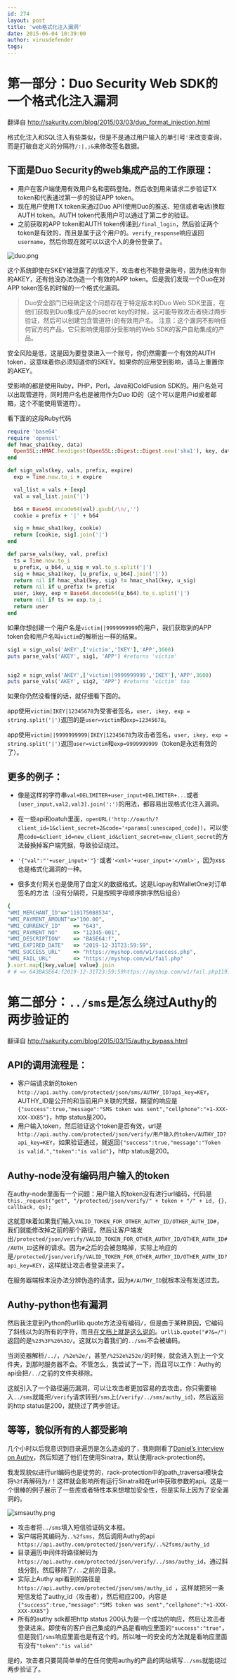 ```yaml
---
id: 274
layout: post
title: 'web格式化注入漏洞'
date: 2015-06-04 10:39:00
author: virusdefender
tags: 
---
```


第一部分：Duo Security Web SDK的一个格式化注入漏洞
===================================

翻译自 http://sakurity.com/blog/2015/03/03/duo_format_injection.html

格式化注入和SQL注入有些类似，但是不是通过用户输入的单引号`'`来改变查询，而是打破自定义的分隔符`/:|,;&`来修改签名数据。

下面是Duo Security的web集成产品的工作原理：
-----------------------------

 - 用户在客户端使用有效用户名和密码登陆，然后收到用来请求二步验证TX token和代表通过第一步的验证APP token。
 - 现在用户使用TX token来通过Duo API(使用Duo的推送、短信或者电话)换取AUTH token。AUTH token代表用户可以通过了第二步的验证。
 - 之前获取的APP token和AUTH token传递到`/final_login`，然后验证两个token是有效的，而且是属于这个用户的。`verify_response`响应返回`username`，然后你现在就可以以这个人的身份登录了。

![duo.png][1]

这个系统即使在SKEY被泄露了的情况下，攻击者也不能登录账号，因为他没有你的AKEY，还有他没办法伪造一个有效的APP token。但是我们发现一个Duo在对APP token签名的时候的一个格式化漏洞。


<!--more-->


> Duo安全部门已经确定这个问题存在于特定版本的Duo Web SDK里面，在他们获取到Duo集成产品的secret
> key的时候，这可能导致攻击者绕过两步验证，然后可以创建包含管道符`|`的有效用户名。
> 注意：这个漏洞不影响任何官方的产品，它只影响使用部分受影响的Web SDK的客户自助集成的产品。

安全风险是低，这是因为要登录进入一个账号，你仍然需要一个有效的AUTH token，这意味着你必须知道你的SKEY。如果你的应用受到影响，请马上重置你的AKEY。

受影响的都是使用Ruby，PHP，Perl，Java和ColdFusion SDK的。用户名处可以出现管道符，同时用户名也是被用作为Duo ID的（这个可以是用户id或者邮箱，这个不能使用管道符）。

看下面的这段Ruby代码
```ruby
require 'base64'
require 'openssl'
def hmac_sha1(key, data)
  OpenSSL::HMAC.hexdigest(OpenSSL::Digest::Digest.new('sha1'), key, data.to_s)
end

def sign_vals(key, vals, prefix, expire)
  exp = Time.now.to_i + expire

  val_list = vals + [exp]
  val = val_list.join('|')

  b64 = Base64.encode64(val).gsub(/\n/,'')
  cookie = prefix + '|' + b64

  sig = hmac_sha1(key, cookie)
  return [cookie, sig].join('|')
end

def parse_vals(key, val, prefix)
  ts = Time.now.to_i
  u_prefix, u_b64, u_sig = val.to_s.split('|')
  sig = hmac_sha1(key, [u_prefix, u_b64].join('|'))
  return nil if hmac_sha1(key, sig) != hmac_sha1(key, u_sig)
  return nil if u_prefix != prefix
  user, ikey, exp = Base64.decode64(u_b64).to_s.split('|')
  return nil if ts >= exp.to_i
  return user
end
```
如果你想创建一个用户名是`victim||9999999999`的用户，我们获取到的APP token会和用户名叫`victim`的解析出一样的结果。

```ruby
sig1 = sign_vals('AKEY',['victim','IKEY'],'APP',3600)
puts parse_vals('AKEY', sig1, 'APP') #returns 'victim'


sig2 = sign_vals('AKEY',['victim||9999999999','IKEY'],'APP',3600)
puts parse_vals('AKEY', sig2, 'APP') #returns 'victim' too
```
如果你仍然没看懂的话，就仔细看下面的。

app使用`victim|IKEY|12345678`为受害者签名，`user, ikey, exp = string.split('|')`返回的是`user=victim`和`exp=12345678`。

app使用`victim||9999999999|IKEY|12345678`为攻击者签名，`user, ikey, exp = string.split('|')`返回`user=victim`和`exp=9999999999`（token是永远有效的了）。

更多的例子：
------

 - 像是这样的字符串`val+DELIMITER+user_input+DELIMITER+...`或者`[user_input,val2,val3].join(':')`的用法，都容易出现格式化注入漏洞。

 - 在一些api和oatuh里面，`openURL('http://oauth/?client_id=1&client_secret=2&code='+params[:unescaped_code])`，可以使用`code=&client_id=new_client_id&client_secret=new_client_secret`的方法替换掉客户端凭据，导致验证绕过。

 - `'{"val":"'+user_input+'"}'`或者`'<xml>'+user_input+'</xml>'`，因为xss也是格式化漏洞的一种。

 - 很多支付网关也是使用了自定义的数据格式。这是Liqpay和WalletOne对订单签名的方法（没有分隔符，只是按照字母顺序排序然后组合）

```ruby
{
"WMI_MERCHANT_ID"=>"119175088534",
"WMI_PAYMENT_AMOUNT"=>"100.00",
"WMI_CURRENCY_ID"    => "643",
"WMI_PAYMENT_NO"     => "12345-001",
"WMI_DESCRIPTION"    => "BASE64:f",
"WMI_EXPIRED_DATE"   => "2019-12-31T23:59:59",
"WMI_SUCCESS_URL"    => "https://myshop.com/w1/success.php",
"WMI_FAIL_URL"       => "https://myshop.com/w1/fail.php"
}.sort.map{|key,value| value}.join
# # => 643BASE64:f2019-12-31T23:59:59https://myshop.com/w1/fail.php119175088534100.0012345-001https://myshop.com/w1/success.php
```

第二部分：`../sms`是怎么绕过Authy的两步验证的
=============================

翻译自 http://sakurity.com/blog/2015/03/15/authy_bypass.html

API的调用流程是：
----------

 - 客户端请求新的token `http://api.authy.com/protected/json/sms/AUTHY_ID?api_key=KEY`，AUTHY_ID是公开的和当前用户关联的凭据，期望的响应是`{"success":true,"message":"SMS token was sent","cellphone":"+1-XXX-XXX-XX85"}`，http status是200。
 - 用户输入token，然后验证这个token是否有效，url是`http://api.authy.com/protected/json/verify/用户输入的token/AUTHY_ID?api_key=KEY`，如果验证通过，就返回`{"success":true,"message":"Token is valid.","token":"is valid"}`，http status是200。

Authy-node没有编码用户输入的token
------------------------

在authy-node里面有一个问题：用户输入的token没有进行url编码，代码是`this._request("get", "/protected/json/verify/" + token + "/" + id, {}, callback, qs);`

这就意味着如果我们输入`VALID_TOKEN_FOR_OTHER_AUTHY_ID/OTHER_AUTH_ID#`，我们就能修改掉之前的那个路径，然后让客户端发出`/protected/json/verify/VALID_TOKEN_FOR_OTHER_AUTHY_ID/OTHER_AUTH_ID#/AUTH_ID`这样的请求。因为`#`之后的会被忽略掉，实际上响应的是`/protected/json/verify/VALID_TOKEN_FOR_OTHER_AUTHY_ID/OTHER_AUTH_ID?api_key=KEY`，这样就让攻击者登录进来了。

在服务器端根本没办法分辨伪造的请求，因为`#/AUTHY_ID`就根本没有发送过去。

Authy-python也有漏洞
----------------

然后我注意到Python的urllib.quote方法没有编码`/`，但是由于某种原因，它编码了斜线以为的所有的字符，而且[在文档上就是这么说的][2]。`urllib.quote("#?&=/")` 返回的是`%23%3F%26%3D/`。这就以为着我们的`../sms`不会被编码。

当浏览器解析`/../`，`/%2e%2e/`，甚至`/%252e%252e/`的时候，就会进入到上一个文件夹，到那时服务器不会。不管怎么，我尝试了一下，而且可以工作：Authy的api会把`/../`之前的文件夹移除。

这就引入了一个路径遍历漏洞，可以让攻击者更加容易的去攻击。你只需要输入`../sms`就能把`/verify`请求转到`/sms`上(`/verify/../sms/authy_id`)，然后返回的http status是200，就绕过了两步验证。

等等，貌似所有的人都受影响
-------------

几个小时以后我意识到目录遍历是怎么造成的了，我刚刚看了[Daniel’s interview on Authy][3]，然后知道了他们在使用Sinatra，默认使用rack-protection的。

我发现貌似进行url编码也是徒劳的，rack-protection中的path_traversal模块会将`%2f`再解码为`/`！这样就会影响所有运行Sinatra和在url中获取参数的api。这是一个很棒的例子展示了一些库或者特性本来想增加安全性，但是实际上因为了安全漏洞的。

![smsauthy.png][4]

 - 攻击者将`../sms`填入短信验证码文本框。
 - 客户端将其编码为`..%2fsms`，然后调用Authy的api `https://api.authy.com/protected/json/verify/..%2fsms/authy_id`
 - 目录遍历中间件将路径解码为`https://api.authy.com/protected/json/verify/../sms/authy_id`，通过斜线分割，然后移除了`/..`之前的目录。
 - 实际上Authy api看到的路径是`https://api.authy.com/protected/json/sms/authy_id `，这样就把另一条短信发给了authy_id（攻击者），然后相应200，内容是`{"success":true,"message":"SMS token was sent","cellphone":"+1-XXX-XXX-XX85"}`
 - 所有的authy sdk都把http status 200认为是一个成功的响应，然后让攻击者登录进来。即使有的客户自己集成的产品是看响应里面的`"success":"true"`，但是我们`/sms`响应里面也是有这个的。所以唯一的安全的方法就是看响应里面有没有`"token":"is valid"`

是的，攻击者只要简简单单的在任何使用authy的产品的网站填写`../sms`就能绕过两步验证了。

  [1]: http://storage.virusdefender.net/blog/images/274/1.png
  [2]: https://docs.python.org/2/library/urllib.html#urllib.quote
  [3]: http://stackshare.io/posts/how-authy-built-a-fault-tolerant-two-factor-authentication-service/
  [4]: http://storage.virusdefender.net/blog/images/274/4.png